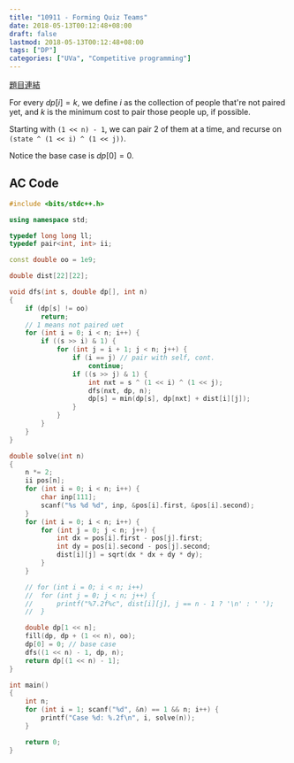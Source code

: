 ```yaml
---
title: "10911 - Forming Quiz Teams"
date: 2018-05-13T00:12:48+08:00
draft: false
lastmod: 2018-05-13T00:12:48+08:00
tags: ["DP"]
categories: ["UVa", "Competitive programming"]
---
```


[題目連結](https://uva.onlinejudge.org/index.php?option=com_onlinejudge&Itemid=8&category=24&page=show_problem&problem=1852)

For every $dp[i] = k$, we define $i$ as the collection of people that're not paired yet, and $k$ is the minimum cost to pair those people up, if possible.

Starting with `(1 << n) - 1`, we can pair 2 of them at a time, and recurse on `(state ^ (1 << i) ^ (1 << j))`.

Notice the base case is $dp[0] = 0$.

<!--more-->

## AC Code

```c++
#include <bits/stdc++.h>

using namespace std;

typedef long long ll;
typedef pair<int, int> ii;

const double oo = 1e9;

double dist[22][22];

void dfs(int s, double dp[], int n)
{
	if (dp[s] != oo)
		return;
	// 1 means not paired uet
	for (int i = 0; i < n; i++) {
		if ((s >> i) & 1) {
			for (int j = i + 1; j < n; j++) {
				if (i == j) // pair with self, cont.
					continue;
				if ((s >> j) & 1) {
					int nxt = s ^ (1 << i) ^ (1 << j);
					dfs(nxt, dp, n);
					dp[s] = min(dp[s], dp[nxt] + dist[i][j]);
				}
			}
		}
	}
}

double solve(int n)
{
	n *= 2;
	ii pos[n];
	for (int i = 0; i < n; i++) {
		char inp[111];
		scanf("%s %d %d", inp, &pos[i].first, &pos[i].second);
	}
	for (int i = 0; i < n; i++) {
		for (int j = 0; j < n; j++) {
			int dx = pos[i].first - pos[j].first;
			int dy = pos[i].second - pos[j].second;
			dist[i][j] = sqrt(dx * dx + dy * dy);
		}
	}

	// for (int i = 0; i < n; i++)
	// 	for (int j = 0; j < n; j++) {
	// 		printf("%7.2f%c", dist[i][j], j == n - 1 ? '\n' : ' ');
	// 	}

	double dp[1 << n];
	fill(dp, dp + (1 << n), oo);
	dp[0] = 0; // base case
	dfs((1 << n) - 1, dp, n);
	return dp[(1 << n) - 1];
}

int main()
{
	int n;
	for (int i = 1; scanf("%d", &n) == 1 && n; i++) {
		printf("Case %d: %.2f\n", i, solve(n));
	}

	return 0;
}

```
